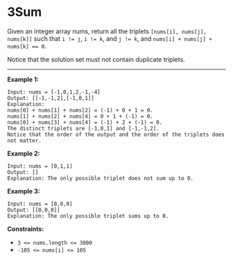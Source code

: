 <h1>3Sum</h1>

Given an integer array nums, return all the triplets `[nums[i], nums[j], nums[k]]` such that `i != j`, `i != k`, and `j != k`, and `nums[i] + nums[j] + nums[k] == 0`.

Notice that the solution set must not contain duplicate triplets.

<hr>

__Example 1:__
```
Input: nums = [-1,0,1,2,-1,-4]
Output: [[-1,-1,2],[-1,0,1]]
Explanation: 
nums[0] + nums[1] + nums[2] = (-1) + 0 + 1 = 0.
nums[1] + nums[2] + nums[4] = 0 + 1 + (-1) = 0.
nums[0] + nums[3] + nums[4] = (-1) + 2 + (-1) = 0.
The distinct triplets are [-1,0,1] and [-1,-1,2].
Notice that the order of the output and the order of the triplets does not matter.
```
__Example 2:__
```
Input: nums = [0,1,1]
Output: []
Explanation: The only possible triplet does not sum up to 0.
```
__Example 3:__
```
Input: nums = [0,0,0]
Output: [[0,0,0]]
Explanation: The only possible triplet sums up to 0.
```
__Constraints:__

- `3 <= nums.length <= 3000`
- `-105 <= nums[i] <= 105`

